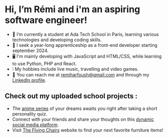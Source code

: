 # Hi, I’m Rémi and i'm an aspiring software engineer!
- 🌱 I’m currently a student at Ada Tech School in Paris, learning various technologies and developing coding skills.
- 💼 I seek a year-long apprenticeship as a front-end developer starting september 2024.
- 🖥️ I'm mainly developing with JavaScript and HTML/CSS, while learning to use Python, PHP and React.
- ❕ My hobbies include live music, travelling and video games.
- 📨 You can reach me at remiharfoush@gmail.com and through my [LinkedIn profile](https://fr.linkedin.com/in/r%C3%A9mi-harfoush-440823255).

## Check out my uploaded school projects :
- The [anime series](https://github.com/adatechschool/projet-collectif-dataviz-happy) of your dreams awaits you right after taking a short personality quiz.
- Connect with your friends and share your thoughts on this [dynamic social media platform](https://github.com/adatechschool/reseau-social-php-zoe_remi_philippe).
- Visit [The Flying Chairs](https://plateforme-vente-meubles-chaisesvolantes-front.vercel.app/) website to find your next favorite furniture items!
